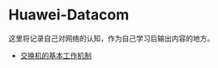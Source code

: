 # Huawei-Datacom
这里将记录自己对网络的认知，作为自己学习后输出内容的地方。
- [交换机的基本工作机制](https://github.com/Joltz0724/HuaweiDatacom/blob/main/switch_work.md)
